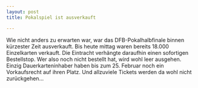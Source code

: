 ```yaml
---
layout: post
title: Pokalspiel ist ausverkauft

---
```


Wie nicht anders zu erwarten war, war das DFB-Pokalhalbfinale binnen kürzester Zeit ausverkauft. Bis heute mittag waren bereits 18.000 Einzelkarten verkauft. Die Eintracht verhängte daraufhin einen sofortigen Bestellstop. Wer also noch nicht bestellt hat, wird wohl leer ausgehen. Einzig Dauerkarteninhaber haben bis zum 25. Februar noch ein Vorkaufsrecht auf ihren Platz. Und allzuviele Tickets werden da wohl nicht zurückgehen...



